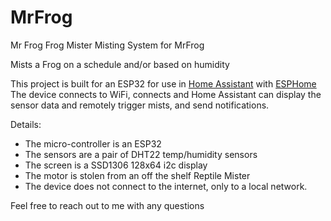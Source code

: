 # MrFrog

Mr Frog Frog Mister Misting System for MrFrog

Mists a Frog on a schedule and/or based on humidity

This project is built for an ESP32 for use in [Home Assistant](https://www.home-assistant.io/) with [ESPHome](https://esphome.io/)
The device connects to WiFi, connects and Home Assistant can display the sensor 
data and remotely trigger mists, and send notifications. 

Details: 
- The micro-controller is an ESP32
- The sensors are a pair of DHT22 temp/humidity sensors
- The screen is a SSD1306 128x64 i2c display
- The motor is stolen from an off the shelf Reptile Mister
- The device does not connect to the internet, only to a local network. 

Feel free to reach out to me with any questions
